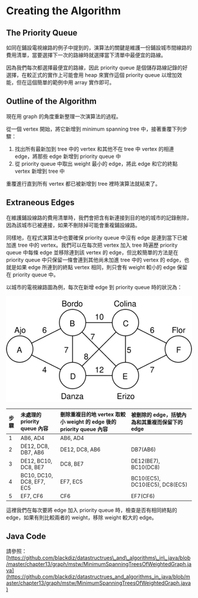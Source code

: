 # Creating the Algorithm

## The Priority Queue

如同在鋪設電視線路的例子中提到的，演算法的關鍵是維護一份鋪設城市間線路的費用清單，當要選擇下一次的路線時就選擇當下清單中最便宜的路線。

因為我們每次都選擇最便宜的路線，因此 priority queue 是個儲存路線記錄的好選擇，在較正式的實作上可能會用 heap 來實作這個 priority queue 以增加效能，但在這個簡單的範例中用 array 實作即可。

## Outline of the Algorithm

現在用 graph 的角度重新整理一次演算法的過程。

從一個 vertex 開始，將它新增到 minimum spanning tree 中，接著重覆下列步驟：

1. 找出所有最新加到 tree 中的 vertex 和其他不在 tree 中 vertex 的相連 edge，將那些 edge 新增到 priority queue 中
2. 從 priority queue 中取出 weight 最小的 edge，將此 edge 和它的終點 vertex 新增到 tree 中

重覆進行直到所有 vertex 都已被新增到 tree 裡時演算法就結束了。

## Extraneous Edges

在維護鋪設線路的費用清單時，我們會把含有新連接到目的地的城市的記錄刪除，因為該城市已被連接，如果不刪除掉可能會重複鋪設線路。

同樣地，在程式演算法中也要確保 priority queue 中沒有 edge 是連到當下已被加進 tree 中的 vertex。我們可以在每次把 vertex 加入 tree 時遍歷 priority queue 中每條 edge 並移除連到該 vertex 的 edge，但比較簡單的方法是在 priority queue 中只保留一條會連到其他尚未加進 tree 中的 vertex 的 edge，也就是如果 edge 所連到的終點 vertex 相同，則只會有 weight 較小的 edge 保留在 priority queue 中。

以城市的電視線路圖為例，每次在新增 edge 到 priority queue 時的狀況為：

![](../../.gitbook/assets/city_cable_example.svg)

| 步驟 | 未處理的 priority queue 內容 | 刪除重複目的地 vertex 取較小 weight 的 edge 後的 priority queue 內容 | 被刪除的 edge，括號內為和其重複而保留下的 edge |
| :--- | :--- | :--- | :--- |
| 1 | AB6, AD4 | AB6, AD4 |  |
| 2 | DE12, DC8, DB7, AB6 | DE12, DC8, AB6 | DB7\(AB6\) |
| 3 | DE12, BC10, DC8, BE7 | DC8, BE7 | DE12\(BE7\), BC10\(DC8\) |
| 4 | BC10, DC10, DC8, EF7, EC5 | EF7, EC5 | BC10\(EC5\), DC10\(EC5\), DC8\(EC5\) |
| 5 | EF7, CF6 | CF6 | EF7\(CF6\) |

這裡我們在每次要將 edge 加入 priority queue 時，檢查是否有相同終點的 edge，如果有則比較兩者的 weight，移除 weight 較大的 edge。

## Java Code

請參照：[https://github.com/blackdiz/datastructrues\_and\_algorithms\_in\_java/blob/master/chapter13/graph/mstw/MinimumSpanningTreesOfWeightedGraph.java](https://github.com/blackdiz/datastructrues_and_algorithms_in_java/blob/master/chapter13/graph/mstw/MinimumSpanningTreesOfWeightedGraph.java)


